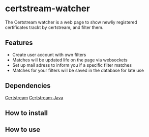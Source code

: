 # certstream-watcher
The Certstream watcher is a web page to show newliy registered certificates trackt by certstream, and filter them.

## Features
- Create user account with own filters
- Matches will be updated life on the page via websockets
- Set up mail adress to inform you if a specific filter matches
- Matches for your filters will be saved in the database for late use

## Dependencies
[Certstream](https://certstream.calidog.io/)
[Certstream-Java](https://github.com/CaliDog/certstream-java)

## How to install

## How to use
